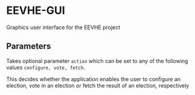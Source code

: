 # EEVHE-GUI
Graphics user interface for the EEVHE project

## Parameters
Takes optional parameter ``action`` which can be set to any of the following values ``configure, vote, fetch``.

This decides whether the application enables the user to configure an election, vote in an election or fetch the result 
of an election, respectively